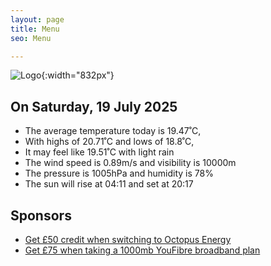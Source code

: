 ```yaml
---
layout: page
title: Menu
seo: Menu

---
```


![Logo](/images/logo.jpg){:width="832px"}

<!-- weather_marker starts -->
## On Saturday, 19 July 2025

- The average temperature today is 19.47˚C,
- With highs of 20.71˚C and lows of 18.8˚C,
- It may feel like 19.51˚C with light rain
- The wind speed is 0.89m/s and visibility is 10000m
- The pressure is 1005hPa and humidity is 78%
- The sun will rise at 04:11 and set at 20:17

<!-- weather_marker ends -->

## Sponsors

- [Get £50 credit when switching to Octopus Energy](https://bit.ly/3oD1nnS)
- [Get £75 when taking a 1000mb YouFibre broadband plan](https://aklam.io/91zWhU?)
